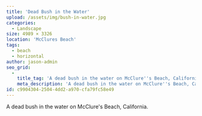```yaml
---
title: 'Dead Bush in the Water'
upload: /assets/img/bush-in-water.jpg
categories:
  - Landscape
size: 4989 × 3326
location: 'McClures Beach'
tags:
  - beach
  - horizontal
author: jason-admin
seo_grid:
  -
    title_tag: 'A dead bush in the water on McClure''s Beach, California.'
    meta_description: 'A dead bush in the water on McClure''s Beach, California.'
id: c9904304-2504-4dd2-a970-cfa79fc58e49
---
```

A dead bush in the water on McClure's Beach, California.